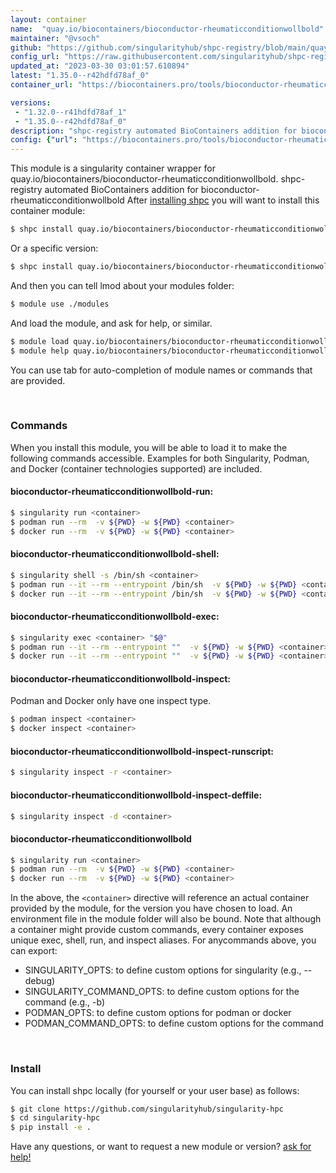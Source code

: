 ```yaml
---
layout: container
name:  "quay.io/biocontainers/bioconductor-rheumaticconditionwollbold"
maintainer: "@vsoch"
github: "https://github.com/singularityhub/shpc-registry/blob/main/quay.io/biocontainers/bioconductor-rheumaticconditionwollbold/container.yaml"
config_url: "https://raw.githubusercontent.com/singularityhub/shpc-registry/main/quay.io/biocontainers/bioconductor-rheumaticconditionwollbold/container.yaml"
updated_at: "2023-03-30 03:01:57.610894"
latest: "1.35.0--r42hdfd78af_0"
container_url: "https://biocontainers.pro/tools/bioconductor-rheumaticconditionwollbold"

versions:
 - "1.32.0--r41hdfd78af_1"
 - "1.35.0--r42hdfd78af_0"
description: "shpc-registry automated BioContainers addition for bioconductor-rheumaticconditionwollbold"
config: {"url": "https://biocontainers.pro/tools/bioconductor-rheumaticconditionwollbold", "maintainer": "@vsoch", "description": "shpc-registry automated BioContainers addition for bioconductor-rheumaticconditionwollbold", "latest": {"1.35.0--r42hdfd78af_0": "sha256:77d7cfefceff8453cb608811b2860814fb30d52a832bb6864dfd98a744b0ed21"}, "tags": {"1.32.0--r41hdfd78af_1": "sha256:8d80483382e46a5ec2a4fe5a62714fb8960cb24c0c34735fd8695fdf1da7ef09", "1.35.0--r42hdfd78af_0": "sha256:77d7cfefceff8453cb608811b2860814fb30d52a832bb6864dfd98a744b0ed21"}, "docker": "quay.io/biocontainers/bioconductor-rheumaticconditionwollbold"}
---
```


This module is a singularity container wrapper for quay.io/biocontainers/bioconductor-rheumaticconditionwollbold.
shpc-registry automated BioContainers addition for bioconductor-rheumaticconditionwollbold
After [installing shpc](#install) you will want to install this container module:


```bash
$ shpc install quay.io/biocontainers/bioconductor-rheumaticconditionwollbold
```

Or a specific version:

```bash
$ shpc install quay.io/biocontainers/bioconductor-rheumaticconditionwollbold:1.35.0--r42hdfd78af_0
```

And then you can tell lmod about your modules folder:

```bash
$ module use ./modules
```

And load the module, and ask for help, or similar.

```bash
$ module load quay.io/biocontainers/bioconductor-rheumaticconditionwollbold/1.35.0--r42hdfd78af_0
$ module help quay.io/biocontainers/bioconductor-rheumaticconditionwollbold/1.35.0--r42hdfd78af_0
```

You can use tab for auto-completion of module names or commands that are provided.

<br>

### Commands

When you install this module, you will be able to load it to make the following commands accessible.
Examples for both Singularity, Podman, and Docker (container technologies supported) are included.

#### bioconductor-rheumaticconditionwollbold-run:

```bash
$ singularity run <container>
$ podman run --rm  -v ${PWD} -w ${PWD} <container>
$ docker run --rm  -v ${PWD} -w ${PWD} <container>
```

#### bioconductor-rheumaticconditionwollbold-shell:

```bash
$ singularity shell -s /bin/sh <container>
$ podman run --it --rm --entrypoint /bin/sh  -v ${PWD} -w ${PWD} <container>
$ docker run --it --rm --entrypoint /bin/sh  -v ${PWD} -w ${PWD} <container>
```

#### bioconductor-rheumaticconditionwollbold-exec:

```bash
$ singularity exec <container> "$@"
$ podman run --it --rm --entrypoint ""  -v ${PWD} -w ${PWD} <container> "$@"
$ docker run --it --rm --entrypoint ""  -v ${PWD} -w ${PWD} <container> "$@"
```

#### bioconductor-rheumaticconditionwollbold-inspect:

Podman and Docker only have one inspect type.

```bash
$ podman inspect <container>
$ docker inspect <container>
```

#### bioconductor-rheumaticconditionwollbold-inspect-runscript:

```bash
$ singularity inspect -r <container>
```

#### bioconductor-rheumaticconditionwollbold-inspect-deffile:

```bash
$ singularity inspect -d <container>
```



#### bioconductor-rheumaticconditionwollbold

```bash
$ singularity run <container>
$ podman run --rm  -v ${PWD} -w ${PWD} <container>
$ docker run --rm  -v ${PWD} -w ${PWD} <container>
```


In the above, the `<container>` directive will reference an actual container provided
by the module, for the version you have chosen to load. An environment file in the
module folder will also be bound. Note that although a container
might provide custom commands, every container exposes unique exec, shell, run, and
inspect aliases. For anycommands above, you can export:

 - SINGULARITY_OPTS: to define custom options for singularity (e.g., --debug)
 - SINGULARITY_COMMAND_OPTS: to define custom options for the command (e.g., -b)
 - PODMAN_OPTS: to define custom options for podman or docker
 - PODMAN_COMMAND_OPTS: to define custom options for the command

<br>

### Install

You can install shpc locally (for yourself or your user base) as follows:

```bash
$ git clone https://github.com/singularityhub/singularity-hpc
$ cd singularity-hpc
$ pip install -e .
```

Have any questions, or want to request a new module or version? [ask for help!](https://github.com/singularityhub/singularity-hpc/issues)
